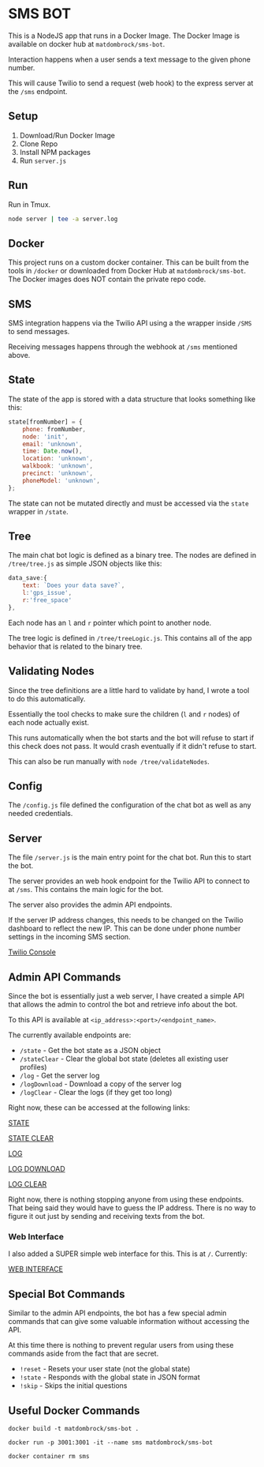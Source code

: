 # SMS BOT
This is a NodeJS app that runs in a Docker Image. The Docker Image is available on docker hub at `matdombrock/sms-bot`.

Interaction happens when a user sends a text message to the given phone number. 

This will cause Twilio to send a request (web hook) to the express server at the `/sms` endpoint. 

## Setup
1. Download/Run Docker Image
2. Clone Repo
3. Install NPM packages
4. Run `server.js`

## Run

Run in Tmux.

```bash
node server | tee -a server.log
```

## Docker
This project runs on a custom docker container. This can be built from the tools in `/docker` or downloaded from Docker Hub at `matdombrock/sms-bot`. The Docker images does NOT contain the private repo code. 

## SMS
SMS integration happens via the Twilio API using a the wrapper inside `/SMS` to send messages.

Receiving messages happens through the webhook at `/sms` mentioned above. 

## State
The state of the app is stored with a data structure that looks something like this:
```js
state[fromNumber] = {
    phone: fromNumber,
    node: 'init',
    email: 'unknown',
    time: Date.now(),
    location: 'unknown',
    walkbook: 'unknown',
    precinct: 'unknown',
    phoneModel: 'unknown',
};
```

The state can not be mutated directly and must be accessed via the `state` wrapper in `/state`. 

## Tree
The main chat bot logic is defined as a binary tree. The nodes are defined in `/tree/tree.js` as simple JSON objects like this:
```js
data_save:{
    text: `Does your data save?`,
    l:'gps_issue',
    r:'free_space'
},
```

Each node has an `l` and `r` pointer which point to another node.

The tree logic is defined in `/tree/treeLogic.js`. This contains all of the app behavior that is related to the binary tree. 

## Validating Nodes
Since the tree definitions are a little hard to validate by hand, I wrote a tool to do this automatically. 

Essentially the tool checks to make sure the children (`l` and `r` nodes) of each node actually exist. 

This runs automatically when the bot starts and the bot will refuse to start if this check does not pass. It would crash eventually if it didn't refuse to start. 

This can also be run manually with `node /tree/validateNodes`.

## Config
The `/config.js` file defined the configuration of the chat bot as well as any needed credentials. 

## Server
The file `/server.js` is the main entry point for the chat bot. Run this to start the bot. 

The server provides an web hook endpoint for the Twilio API to connect to at `/sms`. This contains the main logic for the bot. 

The server also provides the admin API endpoints.

If the server IP address changes, this needs to be changed on the Twilio dashboard to reflect the new IP. This can be done under phone number settings in the incoming SMS section. 

[Twilio Console](https://console.twilio.com/us1/develop/phone-numbers/manage/incoming?frameUrl=%2Fconsole%2Fphone-numbers%2Fincoming%2FPN59a01ef2f137b9dd1ece552cbd3a01b2%3F__override_layout__%3Dembed%26bifrost%3Dtrue%26x-target-region%3Dus1)

## Admin API Commands
Since the bot is essentially just a web server, I have created a simple API that allows the admin to control the bot and retrieve info about the bot. 

To this API is available at `<ip_address>:<port>/<endpoint_name>`. 

The currently available endpoints are:

* `/state` - Get the bot state as a JSON object
* `/stateClear` - Clear the global bot state (deletes all existing user profiles)
* `/log` - Get the server log
* `/logDownload` - Download a copy of the server log
* `/logClear` - Clear the logs (if they get too long)

Right now, these can be accessed at the following links:

[STATE](http://159.223.141.60:3001/state)

[STATE CLEAR](http://159.223.141.60:3001/stateClear)

[LOG](http://159.223.141.60:3001/log)

[LOG DOWNLOAD](http://159.223.141.60:3001/logDownload)

[LOG CLEAR](http://159.223.141.60:3001/logClear)

Right now, there is nothing stopping anyone from using these endpoints. That being said they would have to guess the IP address. There is no way to figure it out just by sending and receiving texts from the bot. 

### Web Interface
I also added a SUPER simple web interface for this. This is at `/`. Currently:

[WEB INTERFACE](http://159.223.141.60:3001/)

## Special Bot Commands
Similar to the admin API endpoints, the bot has a few special admin commands that can give some valuable information without accessing the API. 

At this time there is nothing to prevent regular users from using these commands aside from the fact that are secret. 

* `!reset` - Resets your user state (not the global state)
* `!state` - Responds with the global state in JSON format
* `!skip`  - Skips the initial questions 

## Useful Docker Commands
```
docker build -t matdombrock/sms-bot .

docker run -p 3001:3001 -it --name sms matdombrock/sms-bot

docker container rm sms
```